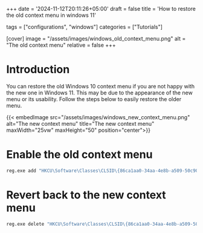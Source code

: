 +++
date = '2024-11-12T20:11:26+05:00'
draft = false
title = 'How to restore the old context menu in windows 11'


tags = ["configurations", "windows"]
categories = ["Tutorials"]

[cover]
image = "/assets/images/windows_old_context_menu.png"
alt = "The old context menu"
relative = false
+++

# Introduction

You can restore the old Windows 10 context menu if you are not happy with the new one in Windows 11. This may be due to the appearance of the new menu or its usability. Follow the steps below to easily restore the older menu.

{{< embedImage src="/assets/images/windows_new_context_menu.png" alt="The new context menu" title="The new context menu" maxWidth="25vw" maxHeight="50" position="center">}}



# Enable the old context menu

```bash {linenos=inline}
reg.exe add "HKCU\Software\Classes\CLSID\{86ca1aa0-34aa-4e8b-a509-50c905bae2a2}\InprocServer32" /f /ve
```



# Revert back to the new context menu

```bash {linenos=inline}
reg.exe delete "HKCU\Software\Classes\CLSID\{86ca1aa0-34aa-4e8b-a509-50c905bae2a2}" /f
```

